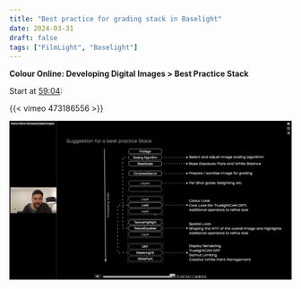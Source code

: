 ```yaml
---
title: "Best practice for grading stack in Baselight"
date: 2024-03-31
draft: false
tags: ["FilmLight", "Baselight"]
---
```


**Colour Online: Developing Digital Images > Best Practice Stack**

Start at [59:04](https://vimeo.com/473186556#t=3544s):

{{< vimeo 473186556 >}}

![image](img/baselight_grading_stack.png)
